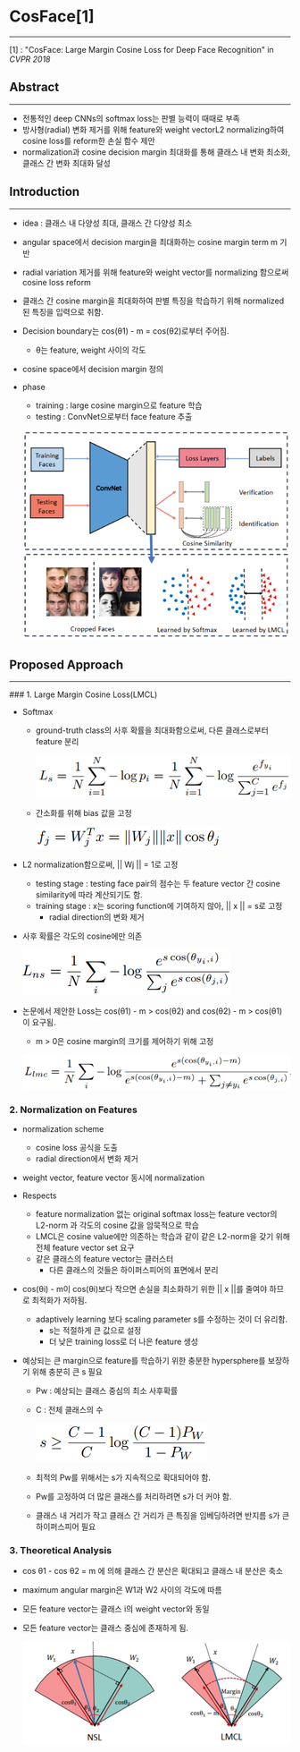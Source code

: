 # **CosFace[1]**

<hr>

[1] : "CosFace: Large Margin Cosine Loss for Deep Face Recognition" in *CVPR 2018*



## Abstract

<hr>

- 전통적인 deep CNNs의 softmax loss는 판별 능력이 때때로 부족
- 방사형(radial) 변화 제거를 위해 feature와 weight vectorL2 normalizing하여 cosine loss를 reform한 손실 함수 제안
- normalization과 cosine decision margin 최대화를 통해 클래스 내 변화 최소화, 클래스 간 변화 최대화 달성



## Introduction

<hr>

- idea : 클래스 내 다양성 최대, 클래스 간 다양성 최소

- angular space에서 decision margin을 최대화하는 cosine margin term m 기반

- radial variation 제거를 위해 feature와 weight vector를 normalizing 함으로써 cosine loss reform

- 클래스 간 cosine margin을 최대화하여 판별 특징을 학습하기 위해 normalized 된 특징을 입력으로 취함.

- Decision boundary는 cos(θ1) - m = cos(θ2)로부터 주어짐.

  - θ는 feature, weight 사이의 각도

- cosine space에서 decision margin 정의

- phase

  - training : large cosine margin으로 feature 학습
  - testing : ConvNet으로부터 face feature 추출

  ![Fig 1](Fig/1.PNG?raw=true)



## Proposed Approach

<hr>
### 1. Large Margin Cosine Loss(LMCL)


- Softmax

  - ground-truth class의 사후 확률을 최대화함으로써, 다른 클래스로부터 feature 분리

    ![Eq 1](Eq/1.PNG?raw=true)

  - 간소화를 위해 bias 값을 고정

    ![Eq 2](Eq/2.PNG?raw=true)

- L2 normalization함으로써, || Wj || = 1로 고정

  - testing stage : testing face pair의 점수는 두 feature vector 간 cosine similarity에 따라 계산되기도 함.
  - training stage : x는 scoring function에 기여하지 않아, || x || = s로 고정
    - radial direction의 변화 제거

- 사후 확률은 각도의 cosine에만 의존

  ![Eq 3](Eq/3.PNG?raw=true)

- 논문에서 제안한 Loss는 cos(θ1) - m > cos(θ2) and cos(θ2) - m > cos(θ1) 이 요구됨.

  - m > 0은 cosine margin의 크기를 제어하기 위해 고정

  ![Eq 4](Eq/4.PNG?raw=true)


### 2. Normalization on Features

- normalization scheme

  - cosine loss 공식을 도출
  - radial direction에서 변화 제거

- weight vector, feature vector 동시에 normalization

- Respects

  - feature normalization 없는 original softmax loss는 feature vector의 L2-norm 과 각도의 cosine 값을 암묵적으로 학습
  - LMCL은 cosine value에만 의존하는 학습과 같이 같은 L2-norm을 갖기 위해 전체 feature vector set 요구
  - 같은 클래스의 feature vector는 클러스터
    - 다른 클래스의 것들은 하이퍼스피어의 표면에서 분리

- cos(θi) - m이 cos(θi)보다 작으면 손실을 최소화하기 위한 || x ||를 줄여야 하므로 최적화가 저하됨.

  - adaptively learning 보다 scaling parameter s를 수정하는 것이 더 유리함.
    - s는 적절하게 큰 값으로 설정
    - 더 낮은 training loss로 더 나은 feature 생성

- 예상되는 큰 margin으로 feature를 학습하기 위한 충분한 hypersphere를 보장하기 위해 충분히 큰 s 필요

  - Pw : 예상되는 클래스 중심의 최소 사후확률

  - C : 전체 클래스의 수

    ![Eq 6](Eq/6.PNG?raw=true)

  - 최적의 Pw를 위해서는 s가 지속적으로 확대되어야 함.

  - Pw를 고정하여 더 많은 클래스를 처리하려면 s가 더 커야 함.

  - 클래스 내 거리가 작고 클래스 간 거리가 큰 특징을 임베딩하려면 반지름 s가 큰 하이퍼스피어 필요

### 3. Theoretical Analysis

- cos θ1 - cos θ2 = m 에 의해 클래스 간 분산은 확대되고 클래스 내 분산은 축소

- maximum angular margin은 W1과 W2 사이의 각도에 따름

- 모든 feature vector는 클래스 i의 weight vector와 동일

- 모든 feature vector는 클래스 중심에 존재하게 됨.

  ![Fig 3](Fig/3.PNG?raw=true)

  
